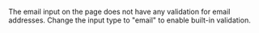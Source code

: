 The email input on the page does not have any validation for email addresses. Change the input type to "email" to enable built-in validation.
